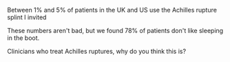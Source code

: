 Between 1% and 5% of patients in the UK and US use the Achilles rupture splint I invited

These numbers aren't bad, but we found 78% of patients don't like sleeping in the boot.

Clinicians who treat Achilles ruptures, why do you think this is?

